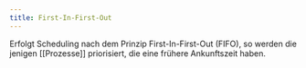 ```yaml
---
title: First-In-First-Out
---
```

Erfolgt Scheduling nach dem Prinzip First-In-First-Out (FIFO), so werden die jenigen [[Prozesse]] priorisiert, die eine frühere Ankunftszeit haben.